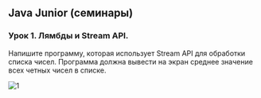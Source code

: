 ## Java Junior (семинары)

### Урок 1. Лямбды и Stream API.

Напишите программу, которая использует Stream API для обработки списка чисел. 
Программа должна вывести на экран среднее значение всех четных чисел в списке.

![1]()
